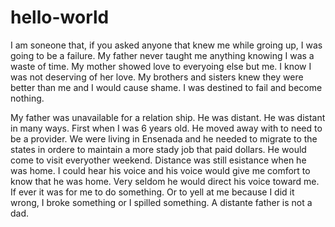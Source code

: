 # hello-world
I am soneone that, if you asked anyone that knew me while groing up, I was going to be a failure.  My father never taught me anything knowing I was a waste of time.  My mother showed love to everyoing else but me.  I know I was not deserving of her love.  My brothers and sisters knew they were better than me and I would cause shame.  I was destined to fail and become nothing.

My father was unavailable for a relation ship.  He was distant.  He was distant in many ways. First when I was 6 years old.  He moved away with to need to be a provider.  We were living in Ensenada and he needed to migrate to the states in ordere to maintain a more stady job that paid dollars.  He would come to visit everyother weekend.  Distance was still esistance when he was home.  I could hear his voice and his voice would give me comfort to know that he was home.  Very seldom he would direct his voice toward me.  If ever it was for me to do something. Or to yell at me because I did it wrong, I broke something or I spilled something.  A distante father is not a dad.
